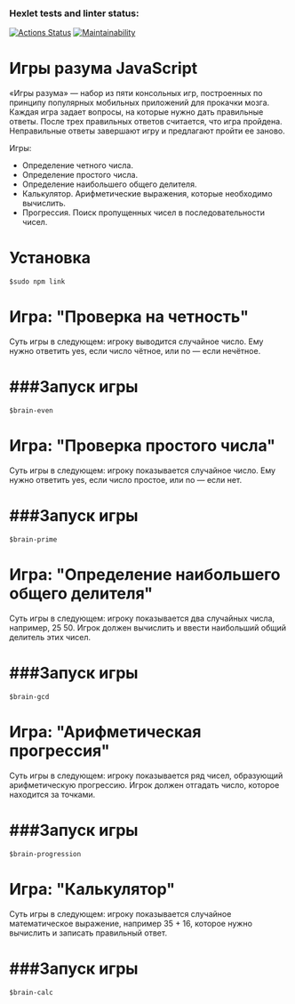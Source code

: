 ### Hexlet tests and linter status:
[![Actions Status](https://github.com/Shalygin-Sergey/frontend-project-lvl1/workflows/hexlet-check/badge.svg)](https://github.com/Shalygin-Sergey/frontend-project-lvl1/actions)
[![Maintainability](https://api.codeclimate.com/v1/badges/cdabed18eb99bf6a35db/maintainability)](https://codeclimate.com/github/Shalygin-Sergey/frontend-project-lvl1/maintainability)

Игры разума JavaScript
=========================

«Игры разума» — набор из пяти консольных игр, построенных по принципу популярных мобильных приложений для прокачки мозга. Каждая игра задает вопросы, на которые нужно дать правильные ответы. После трех правильных ответов считается, что игра пройдена. Неправильные ответы завершают игру и предлагают пройти ее заново.

Игры:
- Определение четного числа.
- Определение простого числа.
- Определение наибольшего общего делителя.
- Калькулятор. Арифметические выражения, которые необходимо вычислить.
- Прогрессия. Поиск пропущенных чисел в последовательности чисел.


Установка
=========================
    $sudo npm link
    
Игра: "Проверка на четность"
=========================

Суть игры в следующем: игроку выводится случайное число. Ему нужно ответить yes, если число чётное, или no — если нечётное.

###Запуск игры
=========================
    $brain-even


Игра: "Проверка простого числа"
=========================

Суть игры в следующем: игроку показывается случайное число. Ему нужно ответить yes, если число простое, или no — если нет.

###Запуск игры
=========================
    $brain-prime


Игра: "Определение наибольшего общего делителя"
=========================

Суть игры в следующем: игроку показывается два случайных числа, например, 25 50. Игрок должен вычислить и ввести наибольший общий делитель этих чисел.

###Запуск игры
=========================
    $brain-gcd
    
Игра: "Арифметическая прогрессия"
=========================

Суть игры в следующем: игроку показывается ряд чисел, образующий арифметическую прогрессию. Игрок должен отгадать число, которое находится за точками.

###Запуск игры
=========================
    $brain-progression
    
Игра: "Калькулятор"
=========================

Суть игры в следующем: игроку показывается случайное математическое выражение, например 35 + 16, которое нужно вычислить и записать правильный ответ.

###Запуск игры
=========================
    $brain-calc
    
